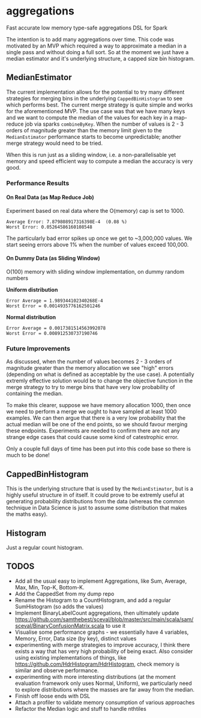 # aggregations

Fast accurate low memory type-safe aggregations DSL for Spark

The intention is to add many aggregations over time.  This code was motivated by an MVP which required a way to approximate a median in a single pass and without doing a full sort.  So at the moment we just have a median estimator and it's underlying structure, a capped size bin histogram.

## MedianEstimator

The current implementation allows for the potential to try many different strategies for merging bins in the underlying `CappedBinHistogram` to see which performs best.  The current merge strategy is quite simple and works for the aforementioned MVP. The use case was that we have many keys and we want to compute the median of the values for each key in a map-reduce job via sparks `combineByKey`.  When the number of values is 2 - 3 orders of magnitude greater than the memory limit given to the `MedianEstimator` performance starts to become unpredictable; another merge strategy would need to be tried.

When this is run just as a sliding window, i.e. a non-parallelisable yet memory and speed efficient way to compute a median the accuracy is very good.

### Performance Results

#### On Real Data (as Map Reduce Job)

Experiment based on real data where the O(memory) cap is set to 1000.

```
Average Error: 7.879808917316398E-4  (0.08 %)
Worst Error: 0.05264586160108548
```

The particularly bad error spikes up once we get to ~3,000,000 values.  We start seeing errors above 1% when the number of values exceed 100,000.

#### On Dummy Data (as Sliding Window)

O(100) memory with sliding window implementation, on dummy random numbers

**Uniform distribution**

```
Error Average = 1.989344102340268E-4
Worst Error = 0.0014935776162501246
```

**Normal distribution**

```
Error Average = 0.0017381514563992078
Worst Error = 0.008912530737190746
```

### Future Improvements

As discussed, when the number of values becomes 2 - 3 orders of magnitude greater than the memory allocation we see "high" errors (depending on what is defined as acceptable by the use case).  A potentially extremly effective solution would be to change the objective function in the merge strategy to try to merge bins that have very low probability of containing the median.  

To make this clearer, suppose we have memory allocation 1000, then once we need to perform a merge we ought to have sampled at least 1000 examples.  We can then argue that there is a very low probability that the actual median will be one of the end points, so we should favour merging these endpoints.  Experiments are needed to confirm there are not any strange edge cases that could cause some kind of catestrophic error.

Only a couple full days of time has been put into this code base so there is much to be done!

## CappedBinHistogram

This is the underlying structure that is used by the `MedianEstimator`, but is a highly useful structure in of itself.  It could prove to be extremly useful at generating probability distributions from the data (whereas the common technique in Data Science is just to assume some distribution that makes the maths easy).

## Histogram

Just a regular count histogram.

## TODOS

 - Add all the usual easy to implement Aggregations, like Sum, Average, Max, Min, Top-K, Bottom-K.
 - Add the CappedSet from my dump repo
 - Rename the Histogram to a CountHistogram, and add a regular SumHistogram (so adds the values)
 - Implement BinaryLabelCount aggregations, then ultimately update https://github.com/samthebest/sceval/blob/master/src/main/scala/sam/sceval/BinaryConfusionMatrix.scala to use it
 - Visualise some performance graphs - we essentially have 4 variables, Memory, Error, Data size (by key), distinct values
 - experimenting with merge strategies to improve accuracy, I think there exists a way that has very high probability of being exact. Also consider using existing implementations of things, like https://github.com/HdrHistogram/HdrHistogram, check memory is similar and observe performance.
 - experimenting with more interesting distributions (at the moment evaluation framework only uses Normal, Uniform), we particularly need to explore distributions where the masses are far away from the median.
 - Finish off loose ends with DSL
 - Attach a profiler to validate memory consumption of various approaches
 - Refactor the Median logic and stuff to handle nthtiles
